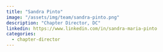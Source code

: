```yaml
---
title: "Sandra Pinto"
image: "/assets/img/team/sandra-pinto.png"
description: "Chapter Director, DC"
linkedin: https://www.linkedin.com/in/sandra-maria-pinto
categories:
  - chapter-director
---
```

